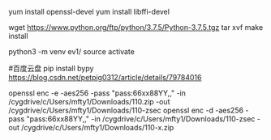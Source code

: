 
yum install openssl-devel
yum install libffi-devel


wget https://www.python.org/ftp/python/3.7.5/Python-3.7.5.tgz
tar xvf
make install


python3 -m venv ev1/
source activate


#百度云盘
pip install bypy
https://blog.csdn.net/petpig0312/article/details/79784016

openssl  enc -e -aes256  -pass "pass:66xx88YY,,"    -in /cygdrive/c/Users/mfty1/Downloads/110.zip -out /cygdrive/c/Users/mfty1/Downloads/110-zsec
openssl  enc -d -aes256  -pass "pass:66xx88YY,,"    -in /cygdrive/c/Users/mfty1/Downloads/110-zsec -out /cygdrive/c/Users/mfty1/Downloads/110-x.zip 
